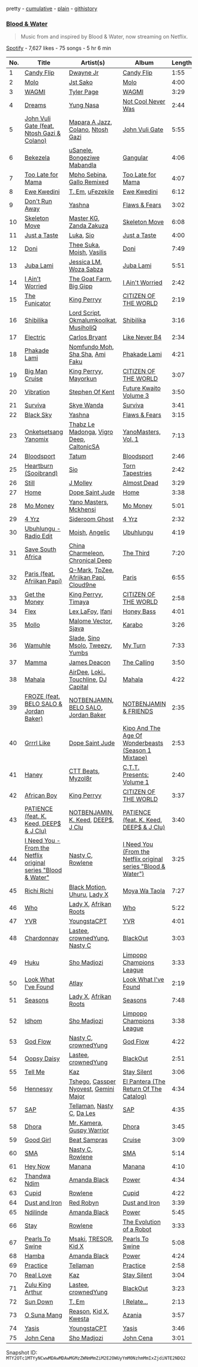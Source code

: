 pretty - [cumulative](/playlists/cumulative/37i9dQZF1DXcfKPI3Q69qH.md) - [plain](/playlists/plain/37i9dQZF1DXcfKPI3Q69qH) - [githistory](https://github.githistory.xyz/mackorone/spotify-playlist-archive/blob/main/playlists/plain/37i9dQZF1DXcfKPI3Q69qH)

### [Blood & Water](https://open.spotify.com/playlist/37i9dQZF1DXcfKPI3Q69qH)

> Music from and inspired by Blood & Water, now streaming on Netflix.

[Spotify](https://open.spotify.com/user/spotify) - 7,627 likes - 75 songs - 5 hr 6 min

| No. | Title | Artist(s) | Album | Length |
|---|---|---|---|---|
| 1 | [Candy Flip](https://open.spotify.com/track/6xOJA9olj4KdZrErRNPT14) | [Dwayne Jr](https://open.spotify.com/artist/0o7scvkwdu7KLSPPdP7HqG) | [Candy Flip](https://open.spotify.com/album/5xjMLIIZEDm8FUatDi18zQ) | 1:55 |
| 2 | [Molo](https://open.spotify.com/track/5isU7Lab1tVrqzHanOL4Pk) | [Jst Sako](https://open.spotify.com/artist/7bAt7MYd2N3dRMrXVMvOug) | [Molo](https://open.spotify.com/album/4dm4OxLTzqRizPrbH5JL2S) | 4:00 |
| 3 | [WAGMI](https://open.spotify.com/track/4bxjgQ4hZ1kBsCzvpVFBFn) | [Tyler Page](https://open.spotify.com/artist/3Py4gpY3Qhk3ZmUKps21Rl) | [WAGMI](https://open.spotify.com/album/28yfEKfv7kmNGgoOTVVMnz) | 3:29 |
| 4 | [Dreams](https://open.spotify.com/track/2YOGTQF0EarnzzrfMvWyqT) | [Yung Nasa](https://open.spotify.com/artist/4HUwdGiWsD5cqaAR7iItw2) | [Not Cool Never Was](https://open.spotify.com/album/5FxR4VponhaZvNkrNp9nPj) | 2:44 |
| 5 | [John Vuli Gate \(feat\. Ntosh Gazi & Colano\)](https://open.spotify.com/track/5JiC9aVRdEaEylSPhs9SXC) | [Mapara A Jazz](https://open.spotify.com/artist/07iC6rj6LOxVbylqwbVPih), [Colano](https://open.spotify.com/artist/02OOc2ZYid4CK1DJF5RXrI), [Ntosh Gazi](https://open.spotify.com/artist/1PVQZbVl2qjnSDoHF1PzQY) | [John Vuli Gate](https://open.spotify.com/album/7LaWhzEvDOvuKIHg1DsQT4) | 5:55 |
| 6 | [Bekezela](https://open.spotify.com/track/4Jq6FYc0XfBKe6mfvavL9b) | [uSanele](https://open.spotify.com/artist/2D70qn16njNHR9H5hP8rPo), [Bongeziwe Mabandla](https://open.spotify.com/artist/5upKpIk1pv0hh0u2gwblwy) | [Gangular](https://open.spotify.com/album/2zWns4UZ9ApT2gid3nVInC) | 4:06 |
| 7 | [Too Late for Mama](https://open.spotify.com/track/6xfGoZlwaIuBkDtTQV8lSX) | [Mpho Sebina](https://open.spotify.com/artist/3Z2T6mI5rrWuijYZkclFEN), [Gallo Remixed](https://open.spotify.com/artist/3Pikdk5QNs7tCeudmFAyM8) | [Too Late for Mama](https://open.spotify.com/album/1mlmOZ5TQjexDf1wIO4h9y) | 4:07 |
| 8 | [Ewe Kwedini](https://open.spotify.com/track/0SSkytDTTZyANk2zmVqK1e) | [T\. Em](https://open.spotify.com/artist/34SG9KNrqrqPkCe4SJlRZH), [uFezekile](https://open.spotify.com/artist/60MEpj4GxzCgSVEWoPY2kw) | [Ewe Kwedini](https://open.spotify.com/album/2PyW1PhtCGj4Lk9cgmgm6E) | 6:12 |
| 9 | [Don't Run Away](https://open.spotify.com/track/2pwQcUp9aHGBHCzjuj9mTc) | [Yashna](https://open.spotify.com/artist/7tUJZBp4pit6GbiSI1kZzH) | [Flaws & Fears](https://open.spotify.com/album/7jfexH7J3tAH8lwhEHiw5D) | 3:02 |
| 10 | [Skeleton Move](https://open.spotify.com/track/5rVst2E577tPxXdaBxMhmX) | [Master KG](https://open.spotify.com/artist/523y9KSneKh6APd1hKxLuF), [Zanda Zakuza](https://open.spotify.com/artist/1TTc432YhEO75fRcVKerPe) | [Skeleton Move](https://open.spotify.com/album/543wASFWBpwhFPEbAgESPj) | 6:08 |
| 11 | [Just a Taste](https://open.spotify.com/track/3JkSGGDGqsHPNmAwNDUV1R) | [Luka](https://open.spotify.com/artist/52RrVukaLWLFZo3vJ6ULC1), [Sio](https://open.spotify.com/artist/4hIQjO5iXCXx71iZBQQ1Jh) | [Just a Taste](https://open.spotify.com/album/1iFfLLlPqn6FObeWPEgRkt) | 4:00 |
| 12 | [Doni](https://open.spotify.com/track/5xDrvFOMnvIKJWh4Cq9czt) | [Thee Suka](https://open.spotify.com/artist/0UKxhX9dIF8XkLRbKrQcoN), [Moish](https://open.spotify.com/artist/250WCtczB5QBdYFXjVZCQ0), [Vasilis](https://open.spotify.com/artist/7MapKuIkFuCXAjBquscMwj) | [Doni](https://open.spotify.com/album/6lCggw69ZY1NBhqWlhYkke) | 7:49 |
| 13 | [Juba Lami](https://open.spotify.com/track/3nyXJJW7MGLxffHmfRVLYF) | [Jessica LM](https://open.spotify.com/artist/3Q259wuL2vRuisWyvYcebg), [Woza Sabza](https://open.spotify.com/artist/1BWIpSA0QKI7kRth9UG644) | [Juba Lami](https://open.spotify.com/album/1CWv9WJWAUw73RgXC70Z8P) | 5:51 |
| 14 | [I Ain't Worried](https://open.spotify.com/track/5bSphnvBG6UW9os44iVNvP) | [The Goat Farm](https://open.spotify.com/artist/2EYdzKGnpB5Vw01QiPpcFx), [Big Gipp](https://open.spotify.com/artist/7e36DF0IaZI4JXfIf95ppT) | [I Ain't Worried](https://open.spotify.com/album/19FH7qLeJlnbRfqmJxWFa4) | 2:42 |
| 15 | [The Funicator](https://open.spotify.com/track/2WeaEw3cnDV9Db7qMQqG9t) | [King Perryy](https://open.spotify.com/artist/2Srxd4jkUb5hcZEJO1SPnW) | [CITIZEN OF THE WORLD](https://open.spotify.com/album/3nzji2IKW3lBgsScOR0jVe) | 2:19 |
| 16 | [Shibilika](https://open.spotify.com/track/4A5IfHoaxNgtzv3J2CWlHP) | [Lord Script](https://open.spotify.com/artist/793A2IFcoskCrnPQarTcua), [Okmalumkoolkat](https://open.spotify.com/artist/0CaeXDVwH52TDLA0GLRo4f), [MusiholiQ](https://open.spotify.com/artist/7J8TsAqwQVAIOlloWCuW60) | [Shibilika](https://open.spotify.com/album/5xK1QReI8qvuuA4lwLQxAp) | 3:16 |
| 17 | [Electric](https://open.spotify.com/track/1oGD1YPvrnwBIWHNQaqgv4) | [Carlos Bryant](https://open.spotify.com/artist/3yND6YH8X1GVlidbW7hcAn) | [Like Never B4](https://open.spotify.com/album/3gblvC91ZmyZzN9X4oDSdo) | 2:34 |
| 18 | [Phakade Lami](https://open.spotify.com/track/6wQvbzsxSLKqYrPc26jd9S) | [Nomfundo Moh](https://open.spotify.com/artist/6brKi6i5SusNnoKcSlKAan), [Sha Sha](https://open.spotify.com/artist/0jUNGuEa2n7yyld7KjsVVT), [Ami Faku](https://open.spotify.com/artist/3flcjKgRCeBVZTR8n8iShE) | [Phakade Lami](https://open.spotify.com/album/44PV16rEIAsEdo4MxT62b9) | 4:21 |
| 19 | [Big Man Cruise](https://open.spotify.com/track/2UkyY0pu9N5n5bSNyotv3h) | [King Perryy](https://open.spotify.com/artist/2Srxd4jkUb5hcZEJO1SPnW), [Mayorkun](https://open.spotify.com/artist/3DNCUaKdMZcMVJIS7yTskd) | [CITIZEN OF THE WORLD](https://open.spotify.com/album/3nzji2IKW3lBgsScOR0jVe) | 3:07 |
| 20 | [Vibration](https://open.spotify.com/track/1eZsTF2yXmicQFxF2tkDko) | [Stephen Of Kent](https://open.spotify.com/artist/3OFzdPbXQGXv20A5opuEk9) | [Future Kwaito Volume 3](https://open.spotify.com/album/3DMoK9ESG5PjcEi59z3Xqh) | 3:50 |
| 21 | [Surviva](https://open.spotify.com/track/66136dLlJa5kY68quXMYsG) | [Skye Wanda](https://open.spotify.com/artist/7BwrJs4E8L2r4FiavhNFa1) | [Surviva](https://open.spotify.com/album/6VSQVB5MtiInxFsAtW9raF) | 3:41 |
| 22 | [Black Sky](https://open.spotify.com/track/3IRWaMaWXzX3coC2sOD5vG) | [Yashna](https://open.spotify.com/artist/7tUJZBp4pit6GbiSI1kZzH) | [Flaws & Fears](https://open.spotify.com/album/7jfexH7J3tAH8lwhEHiw5D) | 3:15 |
| 23 | [Onketsetsang Yanomix](https://open.spotify.com/track/4Y0j0lc5jWJshUOqnY4EQu) | [Thabz Le Madonga](https://open.spotify.com/artist/77ArMuNz9qyhmxlgEhSHTi), [Vigro Deep](https://open.spotify.com/artist/2mF7ygWz9oyJ3L6ZPWlZVH), [CaltonicSA](https://open.spotify.com/artist/4ycLBkF3SiXz3CZtyxNiXX) | [YanoMasters, Vol\. 1](https://open.spotify.com/album/0vqRV3FwGVBnsWPUVeoEkE) | 7:13 |
| 24 | [Bloodsport](https://open.spotify.com/track/1yEZMf8F11NfP1tc4c43fu) | [Tatum](https://open.spotify.com/artist/2QEcI3EFfkqudULt1yKWKJ) | [Bloodsport](https://open.spotify.com/album/02UFRZnXWH2NCAKZKrLb7J) | 2:46 |
| 25 | [Heartburn \(Sooibrand\)](https://open.spotify.com/track/1rne9Xm5ZvMPpPFAL4uloN) | [Sio](https://open.spotify.com/artist/4hIQjO5iXCXx71iZBQQ1Jh) | [Torn Tapestries](https://open.spotify.com/album/5SsFVmvUK3BIib8Grc6ay1) | 2:42 |
| 26 | [Still](https://open.spotify.com/track/1R4ojHMaQU0T3cDGvsPmHo) | [J Molley](https://open.spotify.com/artist/4Wgns8lkTyqv4k2SH3Zc6T) | [Almost Dead](https://open.spotify.com/album/0XjaY3caFmKPf2JG1vKK6T) | 3:29 |
| 27 | [Home](https://open.spotify.com/track/2T5XjYmCcRNH91fS0Xjra7) | [Dope Saint Jude](https://open.spotify.com/artist/47e6jtFUUl53YpTpvzOOMN) | [Home](https://open.spotify.com/album/0MmOXXCQ141mITZfq9MC1R) | 3:38 |
| 28 | [Mo Money](https://open.spotify.com/track/3Ejz8tvdLw27hcr4XwXOGz) | [Yano Masters](https://open.spotify.com/artist/2wNNewosfWKOvUd2j3zL3f), [Mckhensi](https://open.spotify.com/artist/7tDTO1IQvdw909MQBmNts5) | [Mo Money](https://open.spotify.com/album/6Jpdi7xCd4tKHS6tRbY6Oj) | 5:01 |
| 29 | [4 Yrz](https://open.spotify.com/track/0cKC4ZOOeXaejab2SvWeYH) | [Sideroom Ghost](https://open.spotify.com/artist/46VPQnFwUq0HcjYQ16sVnT) | [4 Yrz](https://open.spotify.com/album/0RfHKKFNNYaJRwUfCr0YqE) | 2:32 |
| 30 | [Ubuhlungu \- Radio Edit](https://open.spotify.com/track/2vYZdNrK33jqH3inljznWy) | [Moish](https://open.spotify.com/artist/250WCtczB5QBdYFXjVZCQ0), [Angelic](https://open.spotify.com/artist/27NdozhiluxbB9rUCGj1D3) | [Ubuhlungu](https://open.spotify.com/album/0ve0FgPYqETTW3e8lmWROs) | 4:19 |
| 31 | [Save South Africa](https://open.spotify.com/track/2ipraSAl9NkMLb3OnuYhpJ) | [China Charmeleon](https://open.spotify.com/artist/78lHMaJ6xLbmwzkHOriPhZ), [Chronical Deep](https://open.spotify.com/artist/391IHvSC8S9yNnt3VHZUYt) | [The Third](https://open.spotify.com/album/3zvun5QyXRLt5N2iteMnIM) | 7:20 |
| 32 | [Paris \(feat\. Afriikan Papi\)](https://open.spotify.com/track/6yCfjMCxxqrMTwGTOfnkoa) | [Q\-Mark](https://open.spotify.com/artist/1PINqStNpc48PWNAMDQpVj), [TpZee](https://open.spotify.com/artist/2nvb7E4RLPQVXoUPRaHLuJ), [Afriikan Papi](https://open.spotify.com/artist/4fDmMQuFAIHnsKbmfOY8yO), [Cloud9ne](https://open.spotify.com/artist/4US1sAYad203m0GNVxgJUi) | [Paris](https://open.spotify.com/album/30abU8JfitXclHINTdT7xE) | 6:55 |
| 33 | [Get the Money](https://open.spotify.com/track/27Unp5Gb6quwfE547NF5GI) | [King Perryy](https://open.spotify.com/artist/2Srxd4jkUb5hcZEJO1SPnW), [Timaya](https://open.spotify.com/artist/7gEgjd9W1P1iAD9FbubrqC) | [CITIZEN OF THE WORLD](https://open.spotify.com/album/3nzji2IKW3lBgsScOR0jVe) | 2:58 |
| 34 | [Flex](https://open.spotify.com/track/3TmCAGXkhoDlB52vmAJA5g) | [Lex LaFoy](https://open.spotify.com/artist/2HmJN5BrqcRqtzJ8BCMTbM), [Ifani](https://open.spotify.com/artist/2tZaBvH4Jet46VVqDYYgqR) | [Honey Bass](https://open.spotify.com/album/5ZVP9DGnlpulLM9Dj1D7X1) | 4:01 |
| 35 | [Mollo](https://open.spotify.com/track/0ZRFMzP2Q7kDzKU6YkGLbV) | [Malome Vector](https://open.spotify.com/artist/6AeHcNxdFsYI8WQE1f0YVw), [Sjava](https://open.spotify.com/artist/0pler4gM73k7jCyFL06hSV) | [Karabo](https://open.spotify.com/album/4ro6ViOnBmGwVdkuwIvOZc) | 3:26 |
| 36 | [Wamuhle](https://open.spotify.com/track/2QXy2Boct78JseFVlEnR7C) | [Slade](https://open.spotify.com/artist/3rz6XDJwU2d1gBY5bbcdtT), [Sino Msolo](https://open.spotify.com/artist/5zvuXUYTvZczhbPG9HZRYI), [Tweezy](https://open.spotify.com/artist/25siXbZn4L4BKHPwZQmTI7), [Yumbs](https://open.spotify.com/artist/2HLr9NzCqd6XRnpUSM6CvH) | [My Turn](https://open.spotify.com/album/258cdpLnvAW9YaxL8d0wNt) | 7:33 |
| 37 | [Mamma](https://open.spotify.com/track/66DKTykm14MvLFiyqfJFjA) | [James Deacon](https://open.spotify.com/artist/7GobSJDCoe66J6XytXZfLx) | [The Calling](https://open.spotify.com/album/2oC1Q4jkpr9EPrlH5wAKaG) | 3:50 |
| 38 | [Mahala](https://open.spotify.com/track/4uw0U7fHOuXAntUMVGUI5k) | [AirDee](https://open.spotify.com/artist/1aV75Pym2yLDDrpsiiCB4N), [Loki.](https://open.spotify.com/artist/3f9z8pU96fneXqFTsD9FjD), [Touchline](https://open.spotify.com/artist/17GDrcknjyTyuxDbZ4kHlz), [DJ Capital](https://open.spotify.com/artist/1Z2lV83lH6bNPLr0c0ofsL) | [Mahala](https://open.spotify.com/album/3yC1VkVGDZDbH5nJB7vGMB) | 4:22 |
| 39 | [FROZE \(feat\. BELO SALO & Jordan Baker\)](https://open.spotify.com/track/5K1m4XswH44TsiN5fkoxqf) | [NOTBENJAMIN](https://open.spotify.com/artist/303bUa4VDUe6fAPIM5vzvN), [BELO SALO](https://open.spotify.com/artist/2up6sbDDhWGQN8lZqjTQdu), [Jordan Baker](https://open.spotify.com/artist/2VLgYF7w5rxBReeF8G1URc) | [NOTBENJAMIN & FRIENDS](https://open.spotify.com/album/0vJNtb9Mqk5Irn4Hzo8SFj) | 2:35 |
| 40 | [Grrrl Like](https://open.spotify.com/track/3vq0YrXFXMGqyqiKwD4dAD) | [Dope Saint Jude](https://open.spotify.com/artist/47e6jtFUUl53YpTpvzOOMN) | [Kipo And The Age Of Wonderbeasts \(Season 1 Mixtape\)](https://open.spotify.com/album/6oQ3rNYTyUSh9xsPmPt0jE) | 2:53 |
| 41 | [Haney](https://open.spotify.com/track/3jh13yrfc1RttViUWOGSgY) | [CTT Beats](https://open.spotify.com/artist/1lBgK1F50Kdvho9uaKlWUt), [Myzol8r](https://open.spotify.com/artist/4aFzv5EhrQxP6E7itOY6Wv) | [C.T.T\. Presents: Volume 1](https://open.spotify.com/album/4zC2cHZLhduLwnJhy8vpBO) | 2:40 |
| 42 | [African Boy](https://open.spotify.com/track/6xzmknrJF36E7J0cQsY283) | [King Perryy](https://open.spotify.com/artist/2Srxd4jkUb5hcZEJO1SPnW) | [CITIZEN OF THE WORLD](https://open.spotify.com/album/3nzji2IKW3lBgsScOR0jVe) | 3:37 |
| 43 | [PATIENCE \(feat\. K\. Keed, DEEP$ & J Clu\)](https://open.spotify.com/track/031cOrfmiwrJt6wKp20m39) | [NOTBENJAMIN](https://open.spotify.com/artist/303bUa4VDUe6fAPIM5vzvN), [K\. Keed](https://open.spotify.com/artist/68Lo2GTshVK7s3LEftU2Et), [DEEP$](https://open.spotify.com/artist/0YOHUg8mjhJTzLPLHWZWiP), [J Clu](https://open.spotify.com/artist/4chXn8lojY5U525zyqdx9z) | [PATIENCE \(feat\. K\. Keed, DEEP$ & J Clu\)](https://open.spotify.com/album/0RkzXBobb556tvdwI8jRJK) | 3:40 |
| 44 | [I Need You \- From the Netflix original series "Blood & Water"](https://open.spotify.com/track/3b6CZJw9JOpJ3fQTJbj6pT) | [Nasty C](https://open.spotify.com/artist/2gzWmhOZhDN6gXL49JW9qj), [Rowlene](https://open.spotify.com/artist/0pEJe38UHfdkFEEaPgwH0P) | [I Need You \(From the Netflix original series "Blood & Water"\)](https://open.spotify.com/album/1Ud8OuHGHAQncOCWqOPhs8) | 3:25 |
| 45 | [Richi Richi](https://open.spotify.com/track/6V0LaIuveaowpZ3833dr67) | [Black Motion](https://open.spotify.com/artist/4x6n41nYGT6O61pSfgW4z7), [Uhuru](https://open.spotify.com/artist/55Q9iFoAZojfxnIvg6lDb2), [Lady X](https://open.spotify.com/artist/3dkrzfNaAqQVsMcpcrsuVT) | [Moya Wa Taola](https://open.spotify.com/album/4OAWp8cNsUVwN6qQ7TJOl1) | 7:27 |
| 46 | [Who](https://open.spotify.com/track/2CYeq92aKQGXBsnvZoLkqn) | [Lady X](https://open.spotify.com/artist/649qBoYcGe7w66qRD0xKum), [Afrikan Roots](https://open.spotify.com/artist/4wl9UDbyFoBgCNG34ugdge) | [Who](https://open.spotify.com/album/4BJ7bpjf3ZCdcJcO5t30A1) | 5:22 |
| 47 | [YVR](https://open.spotify.com/track/3rHIOuixDFjVbRMZA6N8Ug) | [YoungstaCPT](https://open.spotify.com/artist/3QYKq7aMSiAu6gvfwNNFsv) | [YVR](https://open.spotify.com/album/4He5IoyxVMwIICneNDIxRd) | 4:01 |
| 48 | [Chardonnay](https://open.spotify.com/track/0euzY7gfgE3v0cD023wBAt) | [Lastee](https://open.spotify.com/artist/02fHk4FBRa87bllGfMAf15), [crownedYung](https://open.spotify.com/artist/0GtgdJ7DF3gH8f2029g1WW), [Nasty C](https://open.spotify.com/artist/2gzWmhOZhDN6gXL49JW9qj) | [BlackOut](https://open.spotify.com/album/4QuG0mGxEXat2dtBcYSswd) | 3:03 |
| 49 | [Huku](https://open.spotify.com/track/09zl1Tb8QaW64mMAo3dZOU) | [Sho Madjozi](https://open.spotify.com/artist/08V2vgJBY6VLoUPWlznRKo) | [Limpopo Champions League](https://open.spotify.com/album/7o3lhq3Md6qkEzfU1SVGtu) | 3:33 |
| 50 | [Look What I've Found](https://open.spotify.com/track/4k4wBUSOr6B8VKlelhJ7MJ) | [Atlay](https://open.spotify.com/artist/5KJKgTUA1vrzCF2rWY3suF) | [Look What I've Found](https://open.spotify.com/album/7Dt9n5om3n6IZs8mZxUjrG) | 2:19 |
| 51 | [Seasons](https://open.spotify.com/track/5ntJmeu7GMF7YFMqIE8jbx) | [Lady X](https://open.spotify.com/artist/649qBoYcGe7w66qRD0xKum), [Afrikan Roots](https://open.spotify.com/artist/4wl9UDbyFoBgCNG34ugdge) | [Seasons](https://open.spotify.com/album/4EnyNXjvI6D0Y41zfs2wjj) | 7:48 |
| 52 | [Idhom](https://open.spotify.com/track/1pVciVSYHcEbAtKTNvZxh5) | [Sho Madjozi](https://open.spotify.com/artist/08V2vgJBY6VLoUPWlznRKo) | [Limpopo Champions League](https://open.spotify.com/album/7o3lhq3Md6qkEzfU1SVGtu) | 3:38 |
| 53 | [God Flow](https://open.spotify.com/track/1rS5draMAK7Eep7Cc1aPkd) | [Nasty C](https://open.spotify.com/artist/2gzWmhOZhDN6gXL49JW9qj), [crownedYung](https://open.spotify.com/artist/0GtgdJ7DF3gH8f2029g1WW) | [God Flow](https://open.spotify.com/album/05K48ZBHmNCJmkOdbPhD6z) | 4:22 |
| 54 | [Oopsy Daisy](https://open.spotify.com/track/00cswLJS9pV2jbahTD1EFJ) | [Lastee](https://open.spotify.com/artist/02fHk4FBRa87bllGfMAf15), [crownedYung](https://open.spotify.com/artist/0GtgdJ7DF3gH8f2029g1WW) | [BlackOut](https://open.spotify.com/album/4QuG0mGxEXat2dtBcYSswd) | 2:51 |
| 55 | [Tell Me](https://open.spotify.com/track/4q3WZElY8RISZxunsRJP1P) | [Kaz](https://open.spotify.com/artist/30J7H62LTnp0uOki5i5CXQ) | [Stay Silent](https://open.spotify.com/album/0uI3ZQN5pN3ewCLtpOPlqX) | 3:06 |
| 56 | [Hennessy](https://open.spotify.com/track/3gM6ImMKFRITabN3qWbxQH) | [Tshego](https://open.spotify.com/artist/2I1KI8uFju21FNrL4zdeqY), [Cassper Nyovest](https://open.spotify.com/artist/18CJ8k3h2Rggioow01dlwP), [Gemini Major](https://open.spotify.com/artist/7CmcmdcG6g6XOXueKHgCaM) | [El Pantera \(The Return Of The Catalog\)](https://open.spotify.com/album/0MhroyACt0jTBhMZrsaRco) | 4:34 |
| 57 | [SAP](https://open.spotify.com/track/2IukRUX2L4pIpaOpIai6FU) | [Tellaman](https://open.spotify.com/artist/6DqJA9OuRcwPNk76q0cOEW), [Nasty C](https://open.spotify.com/artist/2gzWmhOZhDN6gXL49JW9qj), [Da Les](https://open.spotify.com/artist/4on53ORBym2GEnRhIptZwy) | [SAP](https://open.spotify.com/album/75KPPCKkrI3RHbmdpfiXll) | 4:35 |
| 58 | [Dhora](https://open.spotify.com/track/5ASfq5HDggA3eOfO95Zc43) | [Mr\. Kamera](https://open.spotify.com/artist/3DhTrOPm6Q2HrXgNTddwG5), [Guspy Warrior](https://open.spotify.com/artist/5Lx2N0EbvQfnTq6TGF0bsC) | [Dhora](https://open.spotify.com/album/1ER8JgXTAuuRXxFYToRSbt) | 3:45 |
| 59 | [Good Girl](https://open.spotify.com/track/2gR7yAkNOE7S3cnjM1hrvX) | [Beat Sampras](https://open.spotify.com/artist/6JqwzIDjDqoQQ6ivbwD8ZQ) | [Cruise](https://open.spotify.com/album/6EMvVr9ZKp6AkTnQLMcnx5) | 3:09 |
| 60 | [SMA](https://open.spotify.com/track/5BLKgNLtFUN0H7TBnj4UBM) | [Nasty C](https://open.spotify.com/artist/2gzWmhOZhDN6gXL49JW9qj), [Rowlene](https://open.spotify.com/artist/0pEJe38UHfdkFEEaPgwH0P) | [SMA](https://open.spotify.com/album/2kjMHyESEpS2qegEitlED4) | 5:14 |
| 61 | [Hey Now](https://open.spotify.com/track/4dmNVUNfMvOCRjjAcEXrBF) | [Manana](https://open.spotify.com/artist/6omm7OGZMQZ2XODf4JVKnQ) | [Manana](https://open.spotify.com/album/6hNY3e8hiNpWMdfTOBiJ9X) | 4:10 |
| 62 | [Thandwa Ndim](https://open.spotify.com/track/0Be53HZb6yBhoiohfIZRZ5) | [Amanda Black](https://open.spotify.com/artist/4tyWwKFEbho8Vh4qczqbIo) | [Power](https://open.spotify.com/album/6dDz2SDdhnaeKTLoe0BRhH) | 4:34 |
| 63 | [Cupid](https://open.spotify.com/track/572l7JJfPGOrtRt9yhtRVq) | [Rowlene](https://open.spotify.com/artist/0pEJe38UHfdkFEEaPgwH0P) | [Cupid](https://open.spotify.com/album/7niWo4RsPo8VkkcF6QwMd1) | 4:22 |
| 64 | [Dust and Iron](https://open.spotify.com/track/5Jolry4jIBmVEBrdL268IG) | [Red Robyn](https://open.spotify.com/artist/1gmG7dYsuax63KvUXYEwt2) | [Dust and Iron](https://open.spotify.com/album/2R72KnQgtOPlujq4DcwA0E) | 3:39 |
| 65 | [Ndilinde](https://open.spotify.com/track/5geGNy4yHV80AFe5qyInt2) | [Amanda Black](https://open.spotify.com/artist/4tyWwKFEbho8Vh4qczqbIo) | [Power](https://open.spotify.com/album/6dDz2SDdhnaeKTLoe0BRhH) | 5:45 |
| 66 | [Stay](https://open.spotify.com/track/62qXDK9oItn97S5ejDxxPp) | [Rowlene](https://open.spotify.com/artist/0pEJe38UHfdkFEEaPgwH0P) | [The Evolution of a Robot](https://open.spotify.com/album/08pi9CgKcaHWoq1t8RUewt) | 3:33 |
| 67 | [Pearls To Swine](https://open.spotify.com/track/0z58o5YVhpXqM2zQFWKD7d) | [Msaki](https://open.spotify.com/artist/5Oj5jQ98vsoHeIGqCS9Dfq), [TRESOR](https://open.spotify.com/artist/5tYaRVYbV1anmzyxqMVdHi), [Kid X](https://open.spotify.com/artist/7bbG2jEwQ56ay7Ve4QW3Bf) | [Pearls To Swine](https://open.spotify.com/album/4hdHrv7ChdIG8sNbHZtstq) | 5:08 |
| 68 | [Hamba](https://open.spotify.com/track/5a96cmxcwI9tdhLx7aWdsH) | [Amanda Black](https://open.spotify.com/artist/4tyWwKFEbho8Vh4qczqbIo) | [Power](https://open.spotify.com/album/6dDz2SDdhnaeKTLoe0BRhH) | 4:24 |
| 69 | [Practice](https://open.spotify.com/track/0lomIGXpaiEYRIOfkRw43I) | [Tellaman](https://open.spotify.com/artist/6DqJA9OuRcwPNk76q0cOEW) | [Practice](https://open.spotify.com/album/6GHEnOyL8GuuKrdgDNVe8E) | 2:58 |
| 70 | [Real Love](https://open.spotify.com/track/14zC2gKUxFVSXubszpMx4h) | [Kaz](https://open.spotify.com/artist/30J7H62LTnp0uOki5i5CXQ) | [Stay Silent](https://open.spotify.com/album/0uI3ZQN5pN3ewCLtpOPlqX) | 3:04 |
| 71 | [Zulu King Arthur](https://open.spotify.com/track/5IpjEtqbFeuVYEI6QoKf5q) | [Lastee](https://open.spotify.com/artist/02fHk4FBRa87bllGfMAf15), [crownedYung](https://open.spotify.com/artist/0GtgdJ7DF3gH8f2029g1WW) | [BlackOut](https://open.spotify.com/album/4QuG0mGxEXat2dtBcYSswd) | 3:23 |
| 72 | [Sun Down](https://open.spotify.com/track/7uQ354gEfUZfrHN3vIFg6w) | [T\. Em](https://open.spotify.com/artist/34SG9KNrqrqPkCe4SJlRZH) | [I Relate...](https://open.spotify.com/album/0kffJBPSc2lcyglNcf8557) | 2:13 |
| 73 | [O Suna Mang](https://open.spotify.com/track/7xfVFKHHZQtjIsBxrxBNC5) | [Reason](https://open.spotify.com/artist/25LmW62LFKrcapOAnJWoNX), [Kid X](https://open.spotify.com/artist/7bbG2jEwQ56ay7Ve4QW3Bf), [Kwesta](https://open.spotify.com/artist/3Px6IenueysHsgCQf9xFVr) | [Azania](https://open.spotify.com/album/0VGYRAdzWhlG3DwUGe5vNl) | 3:57 |
| 74 | [Yasis](https://open.spotify.com/track/2eTT5Ayr27aFhsBh2hlIrG) | [YoungstaCPT](https://open.spotify.com/artist/3QYKq7aMSiAu6gvfwNNFsv) | [Yasis](https://open.spotify.com/album/7tJxAH5vflixnj7bFdabUg) | 3:46 |
| 75 | [John Cena](https://open.spotify.com/track/07xpeB1txX9bPKTwkuflMg) | [Sho Madjozi](https://open.spotify.com/artist/08V2vgJBY6VLoUPWlznRKo) | [John Cena](https://open.spotify.com/album/5VQoz4FBYZsfmm09XlpOVh) | 3:01 |

Snapshot ID: `MTY2OTc1MTYyNCwwMDAwMDAwMGMzZWNmMmZiM2E2OWUyYmM0NzhmMmIxZjdiNTE2NDQ2`
